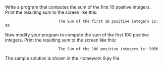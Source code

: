 Write a program that computes the sum of the first 10 positive integers. Print the resulting sum to the screen like this: 

                            The Sum of the first 10 positive integers is: 55

Now modify your program to compute the sum of the first 100 positive integers. Print the resulting sum to the screen like this:
                           
                            The Sum of the 100 positive integers is: 5050

The sample solution is shown in the Homework 9.py file 
